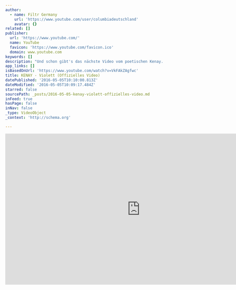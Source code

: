 ```yaml
---
author:
  - name: Filtr Germany
    url: 'https://www.youtube.com/user/columbiadeutschland'
    avatar: {}
related: []
publisher:
  url: 'https://www.youtube.com/'
  name: YouTube
  favicon: 'https://www.youtube.com/favicon.ico'
  domain: www.youtube.com
keywords: []
description: "Und schon gibt's das nächste Video vom poetischen Kenay. Schau dir den offiziellen Clip zu \"Violett\" an. Folge Kenay auf Spotify: https://open.spotify.com/artist/6Np5o3AdncTxnqbBHQqWPC Hier gehts zum Album \"Rot & Blau\": Spotify: http://sny.ms/KenayEP_Spotify Amazon: http://sny.ms/Kenay_RotBlau_amazon Abonniere Filtr Germany auf YouTube: http://bit.ly/1FXX9c1 Mehr zu Filtr: http://www.filtrgermany.de/ http://open.spotify.com/user/playlists.germany https://www.facebook.com/filtrgermany.de https://twitter.com/Filtr_Germany Filtr zeigt dir auf einen Blick die besten Playlists, präsentiert tagesaktuell die angesagtesten Musikhypes und gibt dir kompetent ausgewählte Connaisseur-Tipps jenseits der Charts."
app_links: []
isBasedOnUrl: 'https://www.youtube.com/watch?v=VkFAkZAgfwc'
title: KENAY - Violett (Offizielles Video)
datePublished: '2016-05-05T10:10:00.813Z'
dateModified: '2016-05-05T10:09:17.484Z'
starred: false
sourcePath: _posts/2016-05-05-kenay-violett-offizielles-video.md
inFeed: true
hasPage: false
inNav: false
_type: VideoObject
_context: 'http://schema.org'

---
```

<iframe src="https://cdn.embedly.com/widgets/media.html?src=https%3A%2F%2Fwww.youtube.com%2Fembed%2FVkFAkZAgfwc%3Ffeature%3Doembed&amp;url=https%3A%2F%2Fwww.youtube.com%2Fwatch%3Fv%3DVkFAkZAgfwc&amp;image=https%3A%2F%2Fi.ytimg.com%2Fvi%2FVkFAkZAgfwc%2Fhqdefault.jpg&amp;key=b7d04c9b404c499eba89ee7072e1c4f7&amp;type=text%2Fhtml&amp;schema=youtube" width="854" height="480" scrolling="no" frameborder="0" allowfullscreen="" style=""></iframe>